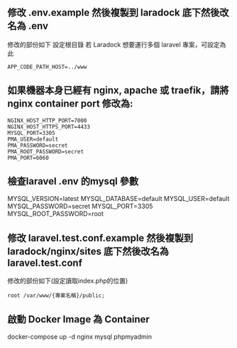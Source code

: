 ## 修改 .env.example 然後複製到 laradock 底下然後改名為 .env
修改的部份如下
設定根目錄 若 Laradock 想要運行多個 laravel 專案，可設定為此
```
APP_CODE_PATH_HOST=../www
```

## 如果機器本身已經有 nginx, apache 或 traefik，請將 nginx container port 修改為:

```
NGINX_HOST_HTTP_PORT=7000
NGINX_HOST_HTTPS_PORT=4433
MYSQL_PORT=3305
PMA_USER=default
PMA_PASSWORD=secret
PMA_ROOT_PASSWORD=secret
PMA_PORT=6060
```

## 檢查laravel .env 的mysql 參數
MYSQL_VERSION=latest
MYSQL_DATABASE=default
MYSQL_USER=default
MYSQL_PASSWORD=secret
MYSQL_PORT=3305
MYSQL_ROOT_PASSWORD=root

## 修改 laravel.test.conf.example 然後複製到 laradock/nginx/sites 底下然後改名為 laravel.test.conf
修改的部份如下(設定讀取index.php的位置)

```
root /var/www/{專案名稱}/public;
```

## 啟動 Docker Image 為 Container
docker-compose up -d nginx mysql phpmyadmin